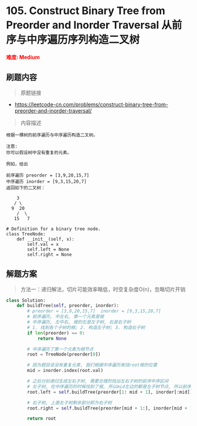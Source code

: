 # 105. Construct Binary Tree from Preorder and Inorder Traversal 从前序与中序遍历序列构造二叉树

**<font color=red>难度: Medium</font>**

## 刷题内容

> 原题链接

* https://leetcode-cn.com/problems/construct-binary-tree-from-preorder-and-inorder-traversal/

> 内容描述

```
根据一棵树的前序遍历与中序遍历构造二叉树。

注意:
你可以假设树中没有重复的元素。

例如，给出

前序遍历 preorder = [3,9,20,15,7]
中序遍历 inorder = [9,3,15,20,7]
返回如下的二叉树：

    3
   / \
  9  20
    /  \
   15   7

# Definition for a binary tree node.
class TreeNode:
    def __init__(self, x):
        self.val = x
        self.left = None
        self.right = None
```

## 解题方案

> 方法一：递归解法，切片可能效率略低，时空复杂度O(n)，忽略切片开销
>

```python
class Solution:
    def buildTree(self, preorder, inorder):
        # preorder = [3,9,20,15,7]  inorder = [9,3,15,20,7]
        # 前序遍历, 中左右, 第一个元素是根
        # 中序遍历, 左中右, 根的左是左子树, 右是右子树
        # 1. 找到各个子树的根; 2. 构造左子树; 3. 构造右子树
        if len(preorder) == 0:
            return None

        # 中序遍历了第一个元素为根节点
        root = TreeNode(preorder[0])

        # 因为题目说没有重复元素, 我们根据中序遍历来找root根的位置
        mid = inorder.index(root.val)

        # 之后分别递归生成左右子树, 需要合理的找出左右子树的前序中序区间
        # 左子树, 在中序遍历的时候找到了根, 所以mid左边的都是左子树节点, 所以前序遍历里根后面的mid个元素是左子树的
        root.left = self.buildTree(preorder[1: mid + 1], inorder[:mid])

        # 右子树, 上面左子树剩余部分即为右子树
        root.right = self.buildTree(preorder[mid + 1:], inorder[mid + 1:])

        return root
```
